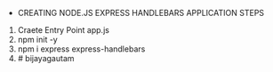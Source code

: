 - CREATING NODE.JS EXPRESS HANDLEBARS APPLICATION STEPS
1. Craete Entry Point app.js
2. npm init -y
3. npm i express express-handlebars
4. #   b i j a y a g a u t a m  
 